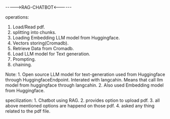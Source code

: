 ----->RAG-CHATBOT<------

operations:
1. Load/Read pdf.
2. splitting into chunks.
3. Loading Embedding LLM model from Huggingface.
4. Vectors storing(Cromadb).
5. Retrieve Data from Cromadb.
6. Load LLM model for Text generation.
7. Prompting.
8. chaining.


Note: 1. Open source LLM model for text-generation used from Huggingface through HuggingfaceEndpoint. Interated with langcahin.
Means that call llm model from huggingface through langcahin.
       2. Also used Embedding model from Huggingface.
       
specilization: 1. Chatbot using RAG.
               2. provides option to upload pdf.
               3. all above mentioned options are happend on those pdf.
               4. asked any thing related to the pdf file.
               
            


